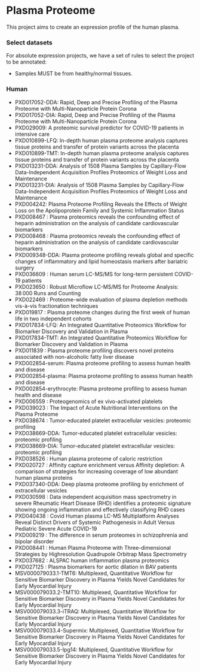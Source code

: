 # Plasma Proteome

This project aims to create an expression profile of the human plasma. 

### Select datasets

For absolute expression projects, we have a set of rules to select the project to be annotated:

- Samples MUST be from healthy/normal tissues.

### Human

- PXD017052-DDA: Rapid, Deep and Precise Profiling of the Plasma Proteome with Multi-Nanoparticle Protein Corona
- PXD017052-DIA: Rapid, Deep and Precise Profiling of the Plasma Proteome with Multi-Nanoparticle Protein Corona
- PXD029009: A proteomic survival predictor for COVID-19 patients in intensive care
- PXD010899-LFQ: In-depth human plasma proteome analysis captures tissue proteins and transfer of protein variants across the placenta
- PXD010899-TMT: In-depth human plasma proteome analysis captures tissue proteins and transfer of protein variants across the placenta
- PXD013231-DDA: Analysis of 1508 Plasma Samples by Capillary-Flow Data-Independent Acquisition Profiles Proteomics of Weight Loss and Maintenance
- PXD013231-DIA: Analysis of 1508 Plasma Samples by Capillary-Flow Data-Independent Acquisition Profiles Proteomics of Weight Loss and Maintenance
- PXD004242: Plasma Proteome Profiling Reveals the Effects of Weight Loss on the Apolipoprotein Family and Systemic Inflammation Status
- PXD008467 : Plasma proteomics reveals the confounding effect of heparin administration on the analysis of candidate cardiovascular biomarkers
- PXD008468 : Plasma proteomics reveals the confounding effect of heparin administration on the analysis of candidate cardiovascular biomarkers
- PXD009348-DDA: Plasma proteome profiling reveals global and specific changes of inflammatory and lipid homeostasis markers after bariatric surgery
- PXD036609 : Human serum LC-MS/MS for long-term persistent COVID-19 patients
- PXD023650 : Robust Microflow LC-MS/MS for Proteome Analysis: 38 000 Runs and Counting
- PXD022469 : Proteome-wide evaluation of plasma depletion methods vis-à-vis fractionation techniques
- PXD019817 : Plasma proteome changes during the first week of human life in two independent cohorts
- PXD017834-LFQ: An Integrated Quantitative Proteomics Workflow for Biomarker Discovery and Validation in Plasma
- PXD017834-TMT: An Integrated Quantitative Proteomics Workflow for Biomarker Discovery and Validation in Plasma
- PXD011839 : Plasma proteome profiling discovers novel proteins associated with non-alcoholic fatty liver disease
- PXD002854-serum: Plasma proteome profiling to assess human health and disease
- PXD002854-plasma: Plasma proteome profiling to assess human health and disease
- PXD002854-erythrocyte: Plasma proteome profiling to assess human health and disease
- PXD006559 : Proteogenomics of ex vivo-activated platelets
- PXD039023 : The Impact of Acute Nutritional Interventions on the Plasma Proteome
- PXD038674 : Tumor-educated platelet extracellular vesicles: proteomic profiling
- PXD038669-DDA: Tumor-educated platelet extracellular vesicles: proteomic profiling
- PXD038669-DIA: Tumor-educated platelet extracellular vesicles: proteomic profiling
- PXD038526 : Human plasma proteome of caloric restriction
- PXD020727 : Affinity capture enrichment versus Affinity depletion: A comparison of strategies for increasing coverage of low abundant human plasma proteins
- PXD037340-DDA: Deep plasma proteome profiling by enrichment of extracellular vesicles
- PXD030598 : Data independent acquisition mass spectrometry in severe Rheumatic Heart Disease (RHD) identifies a proteomic signature showing ongoing inflammation and effectively classifying RHD cases
- PXD040438 : Covid Human plasma LC-MS Multiplatform Analyses Reveal Distinct Drivers of Systemic Pathogenesis in Adult Versus Pediatric Severe Acute COVID-19
- PXD009219 : The difference in serum proteomes in schizophrenia and bipolar disorder
- PXD008441 : Human Plasma Proteome with Three-dimensional Strategies by Highresolution Quadrupole Orbitrap Mass Spectrometry
- PXD037682 : ALSPAC human inflammation plasma proteomics
- PXD027125 : Plasma biomarkers for aortic dilation in BAV patients
- MSV000079033.1-TMT6: Multiplexed, Quantitative Workflow for Sensitive Biomarker Discovery in Plasma Yields Novel Candidates for Early Myocardial Injury
- MSV000079033.2-TMT10: Multiplexed, Quantitative Workflow for Sensitive Biomarker Discovery in Plasma Yields Novel Candidates for Early Myocardial Injury
- MSV000079033.3-iTRAQ: Multiplexed, Quantitative Workflow for Sensitive Biomarker Discovery in Plasma Yields Novel Candidates for Early Myocardial Injury
- MSV000079033.4-Supermix: Multiplexed, Quantitative Workflow for Sensitive Biomarker Discovery in Plasma Yields Novel Candidates for Early Myocardial Injury
- MSV000079033.5-Ipg14: Multiplexed, Quantitative Workflow for Sensitive Biomarker Discovery in Plasma Yields Novel Candidates for Early Myocardial Injury
